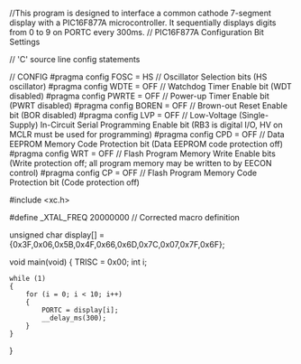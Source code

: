 //This program is designed to interface a common cathode 7-segment display with a PIC16F877A microcontroller. It sequentially displays digits from 0 to 9 on PORTC every 300ms.
// PIC16F877A Configuration Bit Settings

// 'C' source line config statements

// CONFIG
#pragma config FOSC = HS        // Oscillator Selection bits (HS oscillator)
#pragma config WDTE = OFF       // Watchdog Timer Enable bit (WDT disabled)
#pragma config PWRTE = OFF      // Power-up Timer Enable bit (PWRT disabled)
#pragma config BOREN = OFF      // Brown-out Reset Enable bit (BOR disabled)
#pragma config LVP = OFF        // Low-Voltage (Single-Supply) In-Circuit Serial Programming Enable bit (RB3 is digital I/O, HV on MCLR must be used for programming)
#pragma config CPD = OFF        // Data EEPROM Memory Code Protection bit (Data EEPROM code protection off)
#pragma config WRT = OFF        // Flash Program Memory Write Enable bits (Write protection off; all program memory may be written to by EECON control)
#pragma config CP = OFF         // Flash Program Memory Code Protection bit (Code protection off)

#include <xc.h>

#define _XTAL_FREQ 20000000  // Corrected macro definition

unsigned char display[] = {0x3F,0x06,0x5B,0x4F,0x66,0x6D,0x7C,0x07,0x7F,0x6F};

void main(void) 
{
    TRISC = 0x00; 
    int i;
    
    while (1)
    {
        for (i = 0; i < 10; i++)
        {
            PORTC = display[i]; 
            __delay_ms(300);     
        }
    }
}
